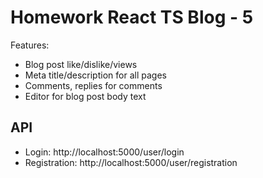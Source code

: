 # Homework React TS Blog - 5

Features:

-   Blog post like/dislike/views
-   Meta title/description for all pages
-   Comments, replies for comments
-   Editor for blog post body text

## API

-   Login: http://localhost:5000/user/login
-   Registration: http://localhost:5000/user/registration
